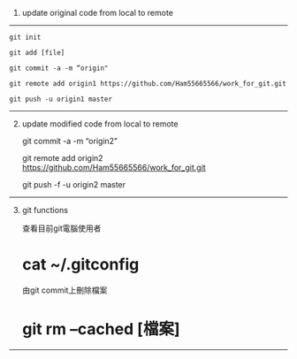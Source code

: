 1. update original code from local to remote
--------------------------------------------------------------------------------------------
    git init
    
    git add [file]
    
    git commit -a -m “origin"
    
    git remote add origin1 https://github.com/Ham55665566/work_for_git.git
    
    git push -u origin1 master 
    
--------------------------------------------------------------------------------------------
2. update modified code from local to remote

    git commit -a -m “origin2"  
    
    git remote add origin2 https://github.com/Ham55665566/work_for_git.git
    
    git push -f -u origin2 master
    
 -------------------------------------------------------------------------------------------- 
 3. git functions
 
    查看目前git電腦使用者
     # cat ~/.gitconfig
 
    由git commit上刪除檔案
     # git rm –cached [檔案]
    
 -------------------------------------------------------------------------------------------- 

